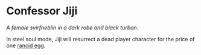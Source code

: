 # Confessor Jiji

*A female svirfneblin in a dark robe and black turban.*

In steel soul mode, Jiji will resurrect a dead player character for the price of one [rancid egg](/items/rancid_egg.md).
